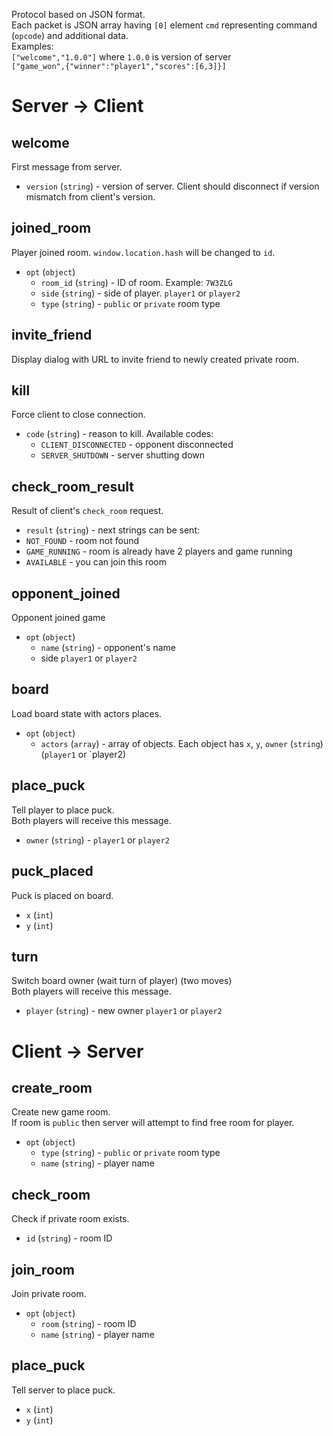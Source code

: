 Protocol based on JSON format.  
Each packet is JSON array having `[0]` element `cmd` representing command (`opcode`) and additional data.  
Examples:  
`["welcome","1.0.0"]` where `1.0.0` is version of server  
`["game_won",{"winner":"player1","scores":[6,3]}]`
# Server -> Client #
## welcome ##
First message from server.  
- `version` (`string`) - version of server. Client should disconnect if version mismatch from client's version.

## joined_room ##
Player joined room. `window.location.hash` will be changed to `id`.
- `opt` (`object`) 
	- `room_id` (`string`) - ID of room. Example: `7W3ZLG`
	- `side` (`string`) - side of player. `player1` or `player2`
	- `type` (`string`) - `public` or `private` room type

## invite_friend ##
Display dialog with URL to invite friend to newly created private room.

## kill ##
Force client to close connection.
- `code` (`string`) - reason to kill. Available codes:
  - `CLIENT_DISCONNECTED` - opponent disconnected
  - `SERVER_SHUTDOWN` - server shutting down

## check_room_result ##
Result of client's `check_room` request.
- `result` (`string`) - next strings can be sent:
 - `NOT_FOUND` - room not found
 - `GAME_RUNNING` - room is already have 2 players and game running
 - `AVAILABLE` - you can join this room

## opponent_joined ##
Opponent joined game
- `opt` (`object`)
	- `name` (`string`) - opponent's name
	- side `player1` or `player2`

## board ##
Load board state with actors places.
- `opt` (`object`)  
	- `actors` (`array`) - array of objects. Each object has `x`, `y`, `owner` (`string`) (`player1` or `player2)

## place_puck ##
Tell player to place puck.  
Both players will receive this message.
- `owner` (`string`) - `player1` or `player2`

## puck_placed ##
Puck is placed on board.
- `x` (`int`)
- `y` (`int`)

## turn ##
Switch board owner (wait turn of player) (two moves)  
Both players will receive this message.
- `player` (`string`) - new owner `player1` or `player2`

# Client -> Server #
## create_room ##
Create new game room.  
If room is `public` then server will attempt to find free room for player.  
- `opt` (`object`)  
	- `type` (`string`) - `public` or `private` room type
	- `name` (`string`) - player name

## check_room ##
Check if private room exists.
- `id` (`string`) - room ID

## join_room ##
Join private room.
- `opt` (`object`)  
	- `room` (`string`) - room ID
	- `name` (`string`) - player name

## place_puck ##
Tell server to place puck.
- `x` (`int`)
- `y` (`int`)
